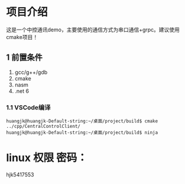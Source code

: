 # 项目介绍

这是一个中控通讯demo，主要使用的通信方式为串口通信+grpc。建议使用cmake项目！

## 1 前置条件

1. gcc/g++/gdb
2. cmake
3. nasm
4. .net 6


### 1.1 VSCode编译
```
huangjk@huangjk-Default-string:~/桌面/project/build$ cmake ../cpp/CentralControlClient/
huangjk@huangjk-Default-string:~/桌面/project/build$ ninja
```

# linux 权限 密码：

hjk5417553
